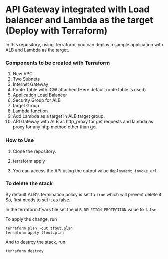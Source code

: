 # API Gateway integrated with Load balancer and Lambda as the target (Deploy with Terraform)


In this repository, using Terraform, you can deploy a sample application with ALB and Lambda as the target.

### Components to be created with Terraform

1. New VPC
2. Two Subnets
3. Internet Gateway
4. Route Table with IGW attached (Here default route table is used)
5. Application Load Balancer
6. Security Group for ALB
7. target Group
8. Lambda function
9. Add Lambda as a target in ALB target group.
10. API Gateway with ALB as http_proxy for get requests and lambda as proxy for any http method other than get

### How to Use

1. Clone the repository.

2. terraform apply

5. You can access the API using the output value `deployment_invoke_url`

### To delete the stack

By default ALB's termination policy is set to `true` which will prevent delete it. So, first needs to set it as false.

In the terraform.tfvars file set the `ALB_DELETION_PROTECTION` value to `false`

To apply the change, run
```
terraform plan -out tfout.plan
terraform apply tfout.plan
```

And to destroy the stack, run
```
terraform destroy
```


